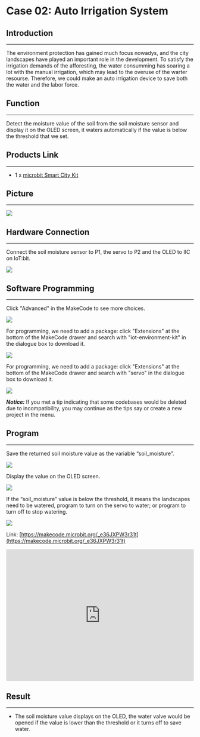 # Case 02: Auto Irrigation System 



##  Introduction
---

The environment protection has gained much focus nowadys, and the city landscapes have played an important role in the development. To satisfy the irrigation demands of the afforesting, the water consumming has soaring a lot with the manual irrigation, which may lead to the overuse of the warter resourse. Therefore, we could make an auto irrigation device to save both the water and the labor force. 

##  Function

---

Detect the moisture value of the soil from the soil moisture sensor and display it on the OLED screen, it waters automatically if the value is below the threshold that we set. 

## Products Link
---
- 1 x [microbit Smart City Kit]()

## Picture
---

![](./images/microbit-Smart-City-Kit-case-01-02.png)


## Hardware Connection 
---

Connect the soil moisture sensor to P1,  the servo to P2 and the OLED to IIC on IoT:bit. 


![](./images/microbit-Smart-City-Kit-case-02-03.png)


## Software Programming 

---

Click "Advanced" in the MakeCode to see more choices.

![](./images/microbit-Smart-City-Kit-case-01-04.png)

For programming, we need to add a package: click "Extensions" at the bottom of the MakeCode drawer and search with "iot-environment-kit" in the dialogue box to download it. 

![](./images/microbit-Smart-City-Kit-case-01-05.png)

For programming, we need to add a package: click "Extensions" at the bottom of the MakeCode drawer and search with "servo" in the dialogue box to download it. 

![](./images/microbit-Smart-City-Kit-case-01-06.png)

***Notice:*** If you met a tip indicating that some codebases would be deleted due to incompatibility, you may continue as the tips say or create a new project in the menu. 

## Program 

---
Save the returned soil moisture value as the variable “soil_moisture”. 

![](./images/microbit-Smart-City-Kit-case-02-07.png)

Display the value on the OLED screen. 

![](./images/microbit-Smart-City-Kit-case-02-08.png)

If the “soil_moisture” value is below the threshold, it means the landscapes need to be watered, program to turn on the servo to water; or program to turn off to stop watering. 

![](./images/microbit-Smart-City-Kit-case-02-09.png)


Link: [https://makecode.microbit.org/_e36JXPW3r31t](https://makecode.microbit.org/_e36JXPW3r31t)

<div style="position:relative;height:0;padding-bottom:70%;overflow:hidden;">
<iframe style="position:absolute;top:0;left:0;width:100%;height:100%;" src="https://makecode.microbit.org/#pub:https://makecode.microbit.org/_e36JXPW3r31t" frameborder="0" sandbox="allow-popups allow-forms allow-scripts allow-same-origin">
</iframe>
</div>  


## Result
---
- The soil moisture value displays on the OLED, the water valve would be opened if the value is lower than the threshold or it turns off to save water. 



